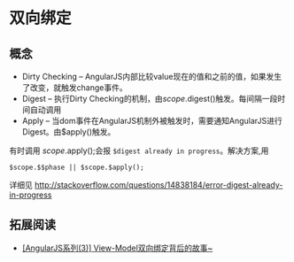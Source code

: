 # 双向绑定
## 概念
* Dirty Checking – AngularJS内部比较value现在的值和之前的值，如果发生了改变，就触发change事件。
* Digest – 执行Dirty Checking的机制，由$scope.$digest()触发。每间隔一段时间自动调用
* Apply – 当dom事件在AngularJS机制外被触发时，需要通知AngularJS进行Digest。由$apply()触发。

有时调用 $scope.$apply();会报 `$digest already in progress`。解决方案,用
```
$scope.$$phase || $scope.$apply();
```
详细见 http://stackoverflow.com/questions/14838184/error-digest-already-in-progress

## 拓展阅读
* [[AngularJS系列(3)] View-Model双向绑定背后的故事~](http://hellobug.github.io/blog/angularjs-two-ways-binding/)